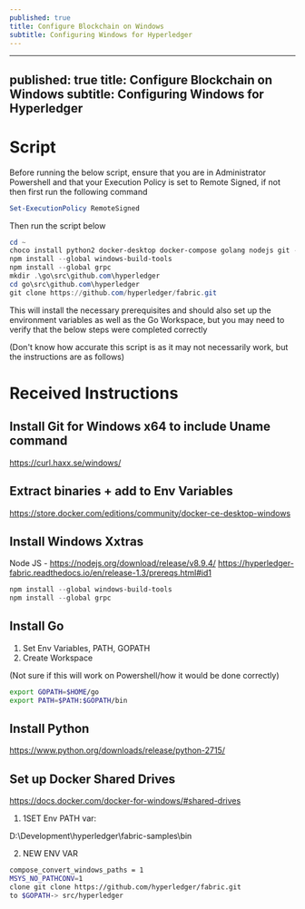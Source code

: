 ```yaml
---
published: true
title: Configure Blockchain on Windows
subtitle: Configuring Windows for Hyperledger
---
```


---
published: true
title: Configure Blockchain on Windows
subtitle: Configuring Windows for Hyperledger
---

# Script

Before running the below script, ensure that you are in Administrator Powershell and that your Execution Policy is set to Remote Signed, if not then first run the following command

```powershell
Set-ExecutionPolicy RemoteSigned
```

Then run the script below

```powershell
cd ~
choco install python2 docker-desktop docker-compose golang nodejs git -y
npm install --global windows-build-tools
npm install --global grpc
mkdir .\go\src\github.com\hyperledger
cd go\src\github.com\hyperledger
git clone https://github.com/hyperledger/fabric.git
```

This will install the necessary prerequisites and should also set up the environment variables as well as the Go Workspace, but you may need to verify that the below steps were completed correctly

(Don't know how accurate this script is as it may not necessarily work, but the instructions are as follows)

# Received Instructions

## Install Git for Windows x64 to include Uname command

https://curl.haxx.se/windows/

## Extract binaries + add to Env Variables

https://store.docker.com/editions/community/docker-ce-desktop-windows

## Install Windows Xxtras

Node JS - https://nodejs.org/download/release/v8.9.4/
https://hyperledger-fabric.readthedocs.io/en/release-1.3/prereqs.html#id1

```powershell
npm install --global windows-build-tools
npm install --global grpc
```

## Install Go

1. Set Env Variables, PATH, GOPATH
2. Create Workspace

(Not sure if this will work on Powershell/how it would be done correctly)

```bash
export GOPATH=$HOME/go
export PATH=$PATH:$GOPATH/bin
```

## Install Python

https://www.python.org/downloads/release/python-2715/

## Set up Docker Shared Drives

https://docs.docker.com/docker-for-windows/#shared-drives

1. 1SET Env PATH var:

D:\Development\hyperledger\fabric-samples\bin

2. NEW ENV VAR

```bash
compose_convert_windows_paths = 1
MSYS_NO_PATHCONV=1
clone git clone https://github.com/hyperledger/fabric.git
to $GOPATH-> src/hyperledger
```
